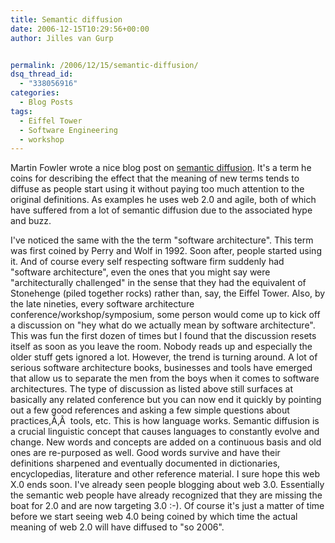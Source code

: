 ```yaml
---
title: Semantic diffusion
date: 2006-12-15T10:29:56+00:00
author: Jilles van Gurp


permalink: /2006/12/15/semantic-diffusion/
dsq_thread_id:
  - "338056916"
categories:
  - Blog Posts
tags:
  - Eiffel Tower
  - Software Engineering
  - workshop
---
```

Martin Fowler wrote a nice blog post on [semantic diffusion](http://martinfowler.com/bliki/SemanticDiffusion.html). It's a term he coins for describing the effect that the meaning of new terms tends to diffuse as people start using it without paying too much attention to the original definitions. As examples he uses web 2.0 and agile, both of which have suffered from a lot of semantic diffusion due to the associated hype and buzz.

I've noticed the same with the the term "software architecture". This term was first coined by Perry and Wolf in 1992. Soon after, people started using it. And of course every self respecting software firm suddenly had "software architecture", even the ones that you might say were "architecturally challenged" in the sense that they had the equivalent of Stonehenge (piled together rocks) rather than, say, the Eiffel Tower. Also, by the late nineties, every software architecture conference/workshop/symposium, some person would come up to kick off a discussion on "hey what do we actually mean by software architecture". This was fun the first dozen of times but I found that the discussion resets itself as soon as you leave the room. Nobody reads up and especially the older stuff gets ignored a lot.
However, the trend is turning around. A lot of serious software architecture books, businesses and tools have emerged that allow us to separate the men from the boys when it comes to software architectures. The type of discussion as listed above still surfaces at basically any related conference but you can now end it quickly by pointing out a few good references and asking a few simple questions about practices,Ã‚Â  tools, etc.
This is how language works. Semantic diffusion is a crucial linguistic concept that causes languages to constantly evolve and change. New words and concepts are added on a continuous basis and old ones are re-purposed as well. Good words survive and have their definitions sharpened and eventually documented in dictionaries, encyclopedias, literature and other reference material.
I sure hope this web X.0 ends soon. I've already seen people blogging about web 3.0. Essentially the semantic web people have already recognized that they are missing the boat for 2.0 and are now targeting 3.0 :-). Of course it's just a matter of time before we start seeing web 4.0 being coined by which time the actual meaning of web 2.0 will have diffused to "so 2006".